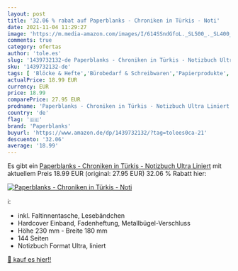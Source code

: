 ```yaml
---
layout: post
title: '32.06 % rabat auf Paperblanks - Chroniken in Türkis - Noti'
date: 2021-11-04 11:29:27
image: 'https://m.media-amazon.com/images/I/614SSndGfoL._SL500_._SL400_.jpg'
comments: true
category: ofertas
author: 'tole.es'
slug: '1439732132-de Paperblanks - Chroniken in Türkis - Notizbuch Ultra Liniert'
sku: '1439732132-de'
tags: [ 'Blöcke & Hefte','Bürobedarf & Schreibwaren','Papierprodukte','Tagebücher','paperblanks', ]
actualPrice: 18.99 EUR
currency: EUR
price: 18.99
comparePrice: 27.95 EUR
prodname: 'Paperblanks - Chroniken in Türkis - Notizbuch Ultra Liniert'
country: 'de'
flag: '🇩🇪'
brand: 'Paperblanks'
buyurl: 'https://www.amazon.de/dp/1439732132/?tag=tolees0ca-21'
descuento: '32.06'
average: '18.99'
---
```


Es gibt ein [Paperblanks - Chroniken in Türkis - Notizbuch Ultra Liniert](https://www.amazon.de/dp/1439732132/?tag=tolees0ca-21) mit aktuellem Preis 18.99 EUR (original: 27.95 EUR) 32.06 % Rabatt hier:

[![Paperblanks - Chroniken in Türkis - Noti](https://m.media-amazon.com/images/I/614SSndGfoL._SL500_._SL400_.jpg)](https://www.amazon.de/dp/1439732132/?tag=tolees0ca-21)

ℹ️:

- inkl. Faltinnentasche, Lesebändchen
- Hardcover Einband, Fadenheftung, Metallbügel-Verschluss
- Höhe 230 mm - Breite 180 mm
- 144 Seiten
- Notizbuch Format Ultra, liniert

[🛒 kauf es hier!!](https://www.amazon.de/dp/1439732132/?tag=tolees0ca-21)
